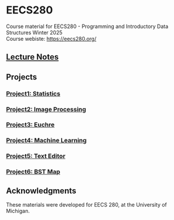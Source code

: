 # EECS280
Course material for EECS280 - Programming and Introductory Data Structures Winter 2025  
Course webiste: https://eecs280.org/
## [Lecture Notes](https://eecs280staff.github.io/notes/)
## Projects
### [Project1: Statistics](https://eecs280staff.github.io/stats/)
### [Project2: Image Processing](https://eecs280staff.github.io/image-processing/)
### [Project3: Euchre](https://eecs280staff.github.io/euchre/)
### [Project4: Machine Learning](https://eecs280staff.github.io/ml-classifier/#ml-classifier)
### [Project5: Text Editor](https://eecs280staff.github.io/list-editor/)
### [Project6: BST Map](https://eecs280staff.github.io/bst-map/)
## Acknowledgments
These materials were developed for EECS 280, at the University of Michigan. 

